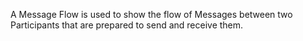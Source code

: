 A Message Flow is used to show the flow of Messages between two Participants that are prepared to send and receive them.